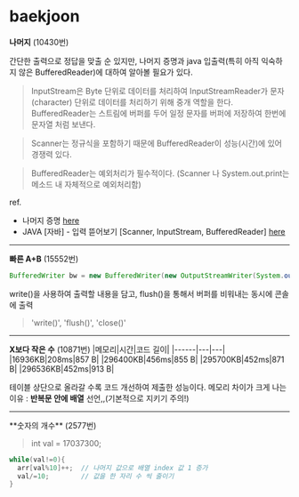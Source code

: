 # baekjoon

**나머지** (10430번)

간단한 출력으로 정답을 맞출 순 있지만, 나머지 증명과 java 입출력(특히 아직 익숙하지 않은 BufferedReader)에 대하여 알아볼 필요가 있다.

> InputStream은 Byte 단위로 데이터를 처리하여 InputStreamReader가 문자(character) 단위로 데이터를 처리하기 위해 중개 역할을 한다. BufferedReader는 스트림에 버퍼를 두어 일정 문자를 버퍼에 저장하여 한번에 문자열 처럼 보낸다. 

> Scanner는 정규식을 포함하기 때문에 BufferedReader이 성능(시간)에 있어 경쟁력 있다.

>BufferedReader는 예외처리가 필수적이다. (Scanner 나 System.out.print는 메소드 내 자체적으로 예외처리함)

ref.
- 나머지 증명  [here](https://st-lab.tistory.com/19)
- JAVA [자바] - 입력 뜯어보기 [Scanner, InputStream, BufferedReader] [here](https://st-lab.tistory.com/41)

<hr>

**빠른 A+B** (15552번)

``` java
BufferedWriter bw = new BufferedWriter(new OutputStreamWriter(System.out));

```

write()을 사용하여 출력할 내용을 담고, flush()을 통해서 버퍼를 비워내는 동시에 콘솔에 출력
>  'write()', 'flush()', 'close()'

<hr>

**X보다 작은 수** (10871번)
|메모리|시간|코드 길이|
|------|---|---|
|16936KB|208ms|857 B|
|296400KB|456ms|855 B|
|295700KB|452ms|871 B|
|296536KB|452ms|913 B|

테이블 상단으로 올라갈 수록 코드 개선하여 제출한 성능이다. 메모리 차이가 크게 나는 이유 : **반복문 안에 배열** 선언,,(기본적으로 지키기 주의!)

<hr>
**숫자의 개수** (2577번)

> int val = 17037300;

``` java
while(val!=0){
  arr[val%10]++;  // 나머지 값으로 배열 index 값 1 증가
  val/=10;        // 값을 한 자리 수 씩 줄이기
}

```
